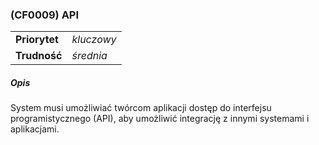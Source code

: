 ### (CF0009) API

|               |            |
|---------------|------------|
| **Priorytet** | _kluczowy_ |
| **Trudność**  | _średnia_  |

##### Opis

System musi umożliwiać twórcom aplikacji dostęp do interfejsu programistycznego (API), aby umożliwić integrację z innymi systemami i aplikacjami.
